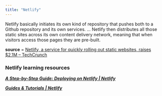 ```yaml
---
title: "Netlify"
---
```

Netlify basically initiates its own kind of repository that pushes both to a Github repository and its own services. ... Netlify then distributes all those static sites across its own content delivery network, meaning that when visitors access those pages they are pre-built.

**source** = [Netlify, a service for quickly rolling out static websites, raises $2.1M – TechCrunch](https://techcrunch.com/2016/08/17/netlify-a-sevice-for-quickly-rolling-out-static-websites-raises-2-1m/)

### Netlify learning resources 

__*[A Step-by-Step Guide: Deploying on Netlify | Netlify](https://www.netlify.com/blog/2016/09/29/a-step-by-step-guide-deploying-on-netlify/)*__

__*[Guides & Tutorials | Netlify](https://www.netlify.com/topics/tutorials/)*__

